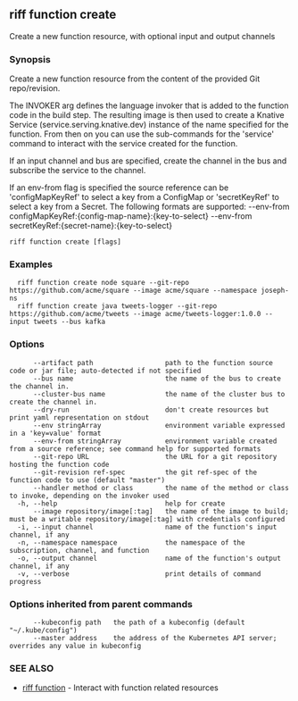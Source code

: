 ## riff function create

Create a new function resource, with optional input and output channels

### Synopsis

Create a new function resource from the content of the provided Git repo/revision.

The INVOKER arg defines the language invoker that is added to the function code in the build step. The resulting image is 
then used to create a Knative Service (service.serving.knative.dev) instance of the name specified for the function. 
From then on you can use the sub-commands for the 'service' command to interact with the service created for the function. 

If an input channel and bus are specified, create the channel in the bus and subscribe the service to the channel.

If an env-from flag is specified the source reference can be 'configMapKeyRef' to select a key from a ConfigMap
or 'secretKeyRef' to select a key from a Secret. The following formats are supported:
  --env-from configMapKeyRef:{config-map-name}:{key-to-select}
  --env-from secretKeyRef:{secret-name}:{key-to-select}


```
riff function create [flags]
```

### Examples

```
  riff function create node square --git-repo https://github.com/acme/square --image acme/square --namespace joseph-ns
  riff function create java tweets-logger --git-repo https://github.com/acme/tweets --image acme/tweets-logger:1.0.0 --input tweets --bus kafka
```

### Options

```
      --artifact path                  path to the function source code or jar file; auto-detected if not specified
      --bus name                       the name of the bus to create the channel in.
      --cluster-bus name               the name of the cluster bus to create the channel in.
      --dry-run                        don't create resources but print yaml representation on stdout
      --env stringArray                environment variable expressed in a 'key=value' format
      --env-from stringArray           environment variable created from a source reference; see command help for supported formats
      --git-repo URL                   the URL for a git repository hosting the function code
      --git-revision ref-spec          the git ref-spec of the function code to use (default "master")
      --handler method or class        the name of the method or class to invoke, depending on the invoker used
  -h, --help                           help for create
      --image repository/image[:tag]   the name of the image to build; must be a writable repository/image[:tag] with credentials configured
  -i, --input channel                  name of the function's input channel, if any
  -n, --namespace namespace            the namespace of the subscription, channel, and function
  -o, --output channel                 name of the function's output channel, if any
  -v, --verbose                        print details of command progress
```

### Options inherited from parent commands

```
      --kubeconfig path   the path of a kubeconfig (default "~/.kube/config")
      --master address    the address of the Kubernetes API server; overrides any value in kubeconfig
```

### SEE ALSO

* [riff function](riff_function.md)	 - Interact with function related resources

